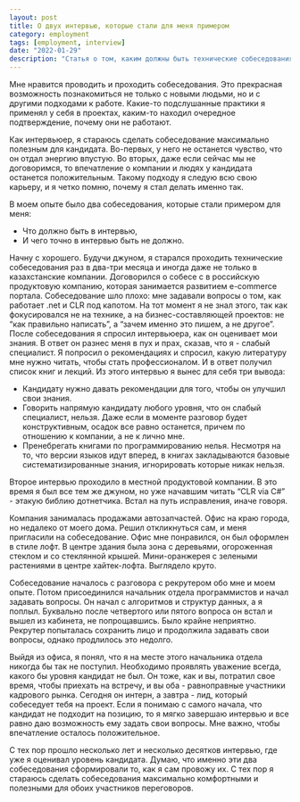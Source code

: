 ```yaml
---
layout: post
title: О двух интервью, которые стали для меня примером
category: employment
tags: [employment, interview]
date: "2022-01-29"
description: "Статья о том, каким должны быть технические собеседования и какими они точно не должны быть"
---
```


Мне нравится проводить и проходить собеседования. Это прекрасная возможность познакомиться не только с новыми людьми, но и с другими подходами к работе. Какие-то подслушанные практики я применял у себя в проектах, каким-то находил очередное подтверждение, почему они не работают.

Как интервьюер, я стараюсь сделать собеседование максимально полезным для кандидата. Во-первых, у него не останется чувство, что он отдал энергию впустую. Во вторых, даже если сейчас мы не договоримся, то впечатление о компании и людях у кандидата останется положительным. Такому подходу я следую всю свою карьеру,  и я четко помню, почему я стал делать именно так.

В моем опыте было два собеседования, которые стали примером для меня:

- Что должно быть в интервью,
- И чего точно в интервью быть не должно.

Начну с хорошего. Будучи джуном, я старался проходить технические собеседования раз в два-три месяца и иногда даже не только в казахстанские компании. Договорился о собесе с в российскую продуктовую компанию, которая занимается развитием e-commerce портала. Собеседование шло плохо: мне задавали вопросы о том, как работает .net и CLR под капотом. На тот момент я не знал этого, так как фокусировался не на технике, а на бизнес-составляющей проектов: не “как правильно написать”, а “зачем именно это пишем, а не другое”. После собеседования я спросил интервьюера, как он оценивает мои знания. В ответ он разнес меня в пух и прах, сказав, что я - слабый специалист. Я попросил о рекомендациях и спросил, какую литературу мне нужно читать, чтобы стать профессионалом. И в ответ получил список книг и лекций. Из этого интервью я вынес для себя три вывода:

- Кандидату нужно давать рекомендации для того, чтобы он улучшил свои знания.
- Говорить напрямую кандидату любого уровня, что он слабый специалист, нельзя. Даже если в моменте разговор будет конструктивным, осадок все равно останется, причем по отношению к компании, а не к лично мне.
- Пренебрегать книгами по программированию нелья. Несмотря на то, что версии языков идут вперед, в книгах закладываются базовые систематизированные знания, игнорировать которые никак нельзя.

Второе интервью проходило в местной продуктовой компании. В это время я был все тем же джуном, но уже начавшим читать “CLR via C#” - этакую библию дотнетчика. Встал на путь исправления, иначе говоря. 

Компания занималась продажами автозапчастей. Офис на краю города, но недалеко от моего дома. Решил откликнуться сам, и меня пригласили на собеседование. Офис мне понравился, он был оформлен в стиле лофт. В центре здания была зона с деревьями, огороженная стеклом и со стеклянной крышей. Мини-оранжерея с зелеными растениями в центре хайтек-лофта. Выглядело круто.

Собеседование началось с разговора с рекрутером обо мне и моем опыте. Потом присоединился начальник отдела программистов и начал задавать вопросы. Он начал с алгоритмов и структур данных, а я поплыл. Буквально после четвертого или пятого вопроса он встал и вышел из кабинета, не попрощавшись. Было крайне неприятно. Рекрутер попыталась сохранить лицо и продолжила задавать свои вопросы, однако продлилось это недолго.

Выйдя из офиса, я понял, что я на месте этого начальника отдела никогда бы так не поступил. Необходимо проявлять уважение всегда, какого бы уровня кандидат не был. Он тоже, как и вы, потратил свое время, чтобы приехать на встречу, и вы оба - равноправные участники кадрового рынка. Сегодня он интерн, а завтра - лид, который собеседует тебя на проект. Если я понимаю с самого начала, что кандидат не подходит на позицию, то я мягко завершаю интервью и все равно даю возможность ему задать свои вопросы. Мне важно, чтобы впечатление осталось положительное.

С тех пор прошло несколько лет и несколько десятков интервью, где уже я оценивал уровень кандидата. Думаю, что именно эти два собеседования сформировали то, как я сам провожу их. С тех пор я стараюсь сделать собеседования максимально комфортными и полезными для обоих участников переговоров.